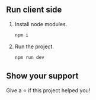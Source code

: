 ## Run client side

1. Install node modules.
    ```sh
    npm i
    ```
2. Run the project.
    ```sh
    npm run dev
    ```

## Show your support

Give a ⭐️ if this project helped you!
